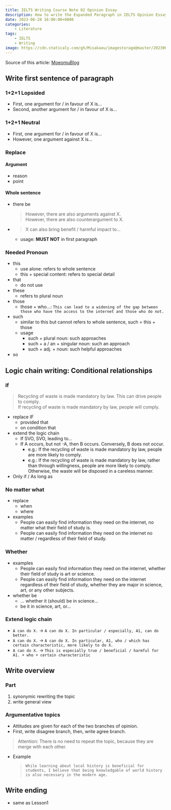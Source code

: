 ```yaml
---
title: IELTS Writing Course Note 02 Opinion Essay
description: How to write the Expanded Paragraph in IELTS Opinion Essay
date: 2023-06-28 16:00:00+0800
categories:
    - Literature
tags:
    - IELTS
    - Writing
image: https://cdn.staticaly.com/gh/Misakaou/imagestorage@master/20230630/IELTS-Writing-Course-Note-02-Opinion-Essay.3io6hcc5uji8.webp
---
```


Source of this article: [MoeomuBlog](/posts/ielts-writing-course-note-02-opinion-essay/)

## Write first sentence of paragraph

### 1+2+1 Lopsided

- First, one argument for / in favour of X is...
- Second, another argument for / in favour of X is...

### 1+2+1 Neutral

- First, one argument for / in favour of X is...
- However, one argument against X is...

### Replace

#### Argument

- reason
- point

#### Whole sentence

- there be
  > However, there are also arguments against X.  
  > However, there are also counterargument to X.
- > X can also bring benefit / harmful impact to...
  - usage: **MUST NOT** in first paragraph

### Needed Pronoun

- this
  - use alone: refers to whole sentence
  - this + special content: refers to special detail
- that
  - do not use
- these
  - refers to plural noun
- those
  - those + who...: `This can lead to a widening of the gap between those who have the access to the internet and those who do not.`
- such
  - similar to this but cannot refers to whole sentence, such = this + those
  - usage
    - such + plural noun: such approaches
    - such + a / an + singular noun: such an approach
    - such + adj. + noun: such helpful approaches
- so

## Logic chain writing: Conditional relationships

### if

> Recycling of waste is made mandatory by law. This can drive people to comply.  
> If recycling of waste is made mandatory by law, people will comply.

- replace IF
  - provided that
  - on condition that
- extend the logic chain
  - If SVO, SVO, leading to...
  - If A occurs, but not -A, then B occurs. Conversely, B does not occur.
    - e.g.: If the recycling of waste is made mandatory by law, people are more likely to comply.
    - e.g.: If the recycling of waste is made mandatory by law, rather than through willingness, people are more likely to comply. Otherwise, the waste will be disposed in a careless manner.
- Only if / As long as

### No matter what

- replace
  - when
  - where
- examples
  - People can easily find information they need on the internet, no matter what their field of study is.
  - People can easily find information they need on the internet no matter / regardless of their field of study.

### Whether

- examples
  - People can  easily find information they need on the internet, whether their field of study is art or science.
  - People can easily find information they need on the internet regardless of their field of study, whether they are major in science, art, or any other subjects.
- whether be
  - ... whether it (should) be in science...
  - be it in science, art, or...

### Extend logic chain

- `A can do X.` -> `A can do X. In particular / especially, A1, can do better.`
- `A can do X.` -> `A can do X. In particular, A1, who / which has certain characteristic, more likely to do X.`
- `A can do X.` -> `This is especially true / beneficial / harmful for A1. + who + certain characteristic`

## Write overview

### Part

1. synonymic rewriting the topic
2. write general view

### Argumentative topics

- Attitudes are given for each of the two branches of opinion.
- First, write disagree branch, then, write agree branch.

> Attention: There is no need to repeat the topic, because they are merge with each other.

- Example
  > `While learning about local history is beneficial for students, I believe that being knowledgable of world history is also necessary in the modern age.`

## Write ending

- same as Lesson1
